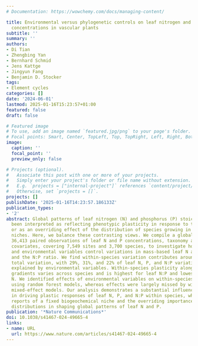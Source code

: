 ```yaml
---
# Documentation: https://wowchemy.com/docs/managing-content/

title: Environmental versus phylogenetic controls on leaf nitrogen and phosphorous
  concentrations in vascular plants
subtitle: ''
summary: ''
authors:
- Di Tian
- Zhengbing Yan
- Bernhard Schmid
- Jens Kattge
- Jingyun Fang
- Benjamin D. Stocker
tags:
- Element cycles
categories: []
date: '2024-06-01'
lastmod: 2025-01-16T15:23:57+01:00
featured: false
draft: false

# Featured image
# To use, add an image named `featured.jpg/png` to your page's folder.
# Focal points: Smart, Center, TopLeft, Top, TopRight, Left, Right, BottomLeft, Bottom, BottomRight.
image:
  caption: ''
  focal_point: ''
  preview_only: false

# Projects (optional).
#   Associate this post with one or more of your projects.
#   Simply enter your project's folder or file name without extension.
#   E.g. `projects = ["internal-project"]` references `content/project/deep-learning/index.md`.
#   Otherwise, set `projects = []`.
projects: []
publishDate: '2025-01-16T14:23:57.186133Z'
publication_types:
- '2'
abstract: Global patterns of leaf nitrogen (N) and phosphorus (P) stoichiometry have
  been interpreted as reflecting phenotypic plasticity in response to the environment,
  or as an overriding effect of the distribution of species growing in their biogeochemical
  niches. Here, we balance these contrasting views. We compile a global dataset of
  36,413 paired observations of leaf N and P concentrations, taxonomy and 45 environmental
  covariates, covering 7,549 sites and 3,700 species, to investigate how species identity
  and environmental variables control variations in mass-based leaf N and P concentrations,
  and the N:P ratio. We find within-species variation contributes around half of the
  total variation, with 29%, 31%, and 22% of leaf N, P, and N:P variation, respectively,
  explained by environmental variables. Within-species plasticity along environmental
  gradients varies across species and is highest for leaf N:P and lowest for leaf
  N. We identified effects of environmental variables on within-species variation
  using random forest models, whereas effects were largely missed by widely used linear
  mixed-effect models. Our analysis demonstrates a substantial influence of the environment
  in driving plastic responses of leaf N, P, and N:P within species, which challenges
  reports of a fixed biogeochemical niche and the overriding importance of species
  distributions in shaping global patterns of leaf N and P.
publication: '*Nature Communications*'
doi: 10.1038/s41467-024-49665-4
links:
- name: URL
  url: https://www.nature.com/articles/s41467-024-49665-4
---
```

